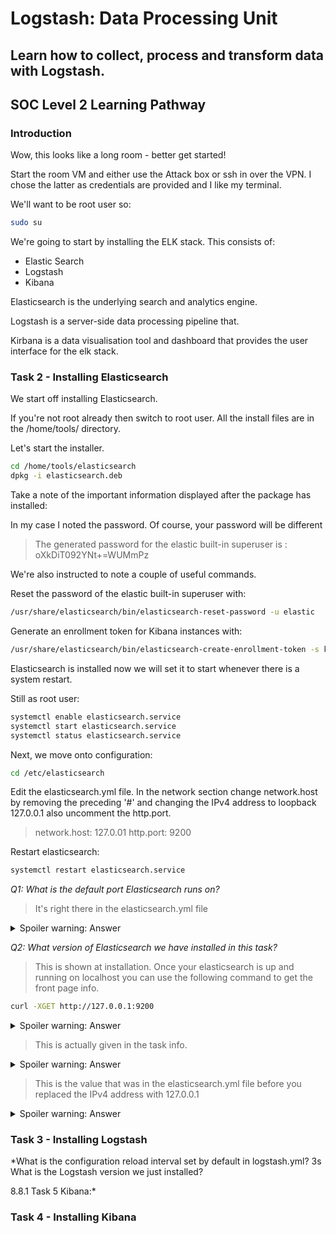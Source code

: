 # Logstash: Data Processing Unit

## Learn how to collect, process and transform data with Logstash.

## SOC Level 2 Learning Pathway

### Introduction

Wow, this looks like a long room - better get started!

Start the room VM and either use the Attack box or ssh in over the VPN. I chose the latter as credentials are provided and I like my terminal.

We'll want to be root user so:

```bash
sudo su
```

We're going to start by installing the ELK stack. This consists of:

- Elastic Search
- Logstash
- Kibana

Elasticsearch is the underlying search and analytics engine.

Logstash is a server-side data processing pipeline that.

Kirbana is a data visualisation tool and dashboard that provides the user interface for the elk stack.

### Task 2 - Installing Elasticsearch

We start off installing Elasticsearch.

If you're not root already then switch to root user. All the install files are in the /home/tools/ directory.

Let's start the installer.

```bash
cd /home/tools/elasticsearch
dpkg -i elasticsearch.deb
```

Take a note of the important information displayed after the package has installed:

In my case I noted the password. Of course, your password will be different
> The generated password for the elastic built-in superuser is : oXkDiT092YNt+=WUMmPz

We're also instructed to note a couple of useful commands.

Reset the password of the elastic built-in superuser with:

```bash
/usr/share/elasticsearch/bin/elasticsearch-reset-password -u elastic
```

Generate an enrollment token for Kibana instances with:

```bash
/usr/share/elasticsearch/bin/elasticsearch-create-enrollment-token -s kibana
```

Elasticsearch is installed now we will set it to start whenever there is a system restart. 

Still as root user:

```bash
systemctl enable elasticsearch.service
systemctl start elasticsearch.service
systemctl status elasticsearch.service
```
Next, we move onto configuration:

```bash
cd /etc/elasticsearch
```

Edit the elasticsearch.yml file. In the network section change network.host by removing the preceding '#' and changing the IPv4 address to loopback 127.0.0.1 also uncomment the http.port.

> network.host: 127.0.01
> http.port: 9200

Restart elasticsearch:

```bash
systemctl restart elasticsearch.service
```

*Q1: What is the default port Elasticsearch runs on?*

> It's right there in the elasticsearch.yml file

<details>

  <summary>Spoiler warning: Answer</summary>

    9200

</details>

*Q2: What version of Elasticsearch we have installed in this task?*

> This is shown at installation. Once your elasticsearch is up and running on localhost you can use the following command to get the front page info.

```bash
curl -XGET http://127.0.0.1:9200
```

<details>

  <summary>Spoiler warning: Answer</summary>

    8.8.1

</details>

> This is actually given in the task info.

<details>

  <summary>Spoiler warning: Answer</summary>

    systemctl status elasticsearch.service

</details>

> This is the value that was in the elasticsearch.yml file before you replaced the IPv4 address with 127.0.0.1

<details>

  <summary>Spoiler warning: Answer</summary>

    192.168.0.1

</details>


### Task 3 - Installing Logstash


*What is the configuration reload interval set by default in logstash.yml?
3s
What is the Logstash version we just installed?

8.8.1
Task 5  Kibana:*

### Task 4 - Installing Kibana